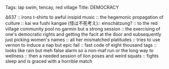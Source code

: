 Tags: lap swim, tencay, red village
Title: DEMOCRACY
  
∆637 :: irons t-shirts to awful insipid music :: the hegemonic propagation of culture :: kai wa fushi kangae (怪は不死考え):: einschätzung? :: to the red village community pool no garmin but a strong session :: the exercising of one's democratic rights and getting the facit at the door and subsequently just picking women's names :: all her mismatched platitudes :: tries to use vernon to induce a nap but epic fail :: fast code of eight thousand tags :: looks like rain but meh false alarm so a non-maf run or the long way to wellness :: then a needed session of lion poses and weird squats :: fights sleep and is graced with a horrible match  
